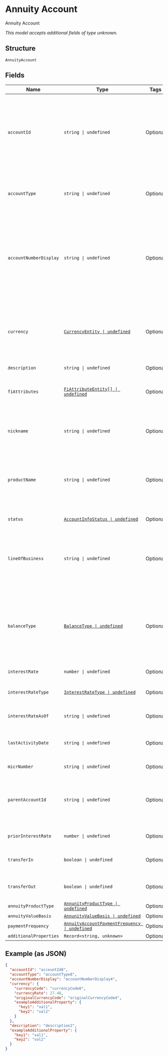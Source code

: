 
# Annuity Account

Annuity Account

*This model accepts additional fields of type unknown.*

## Structure

`AnnuityAccount`

## Fields

| Name | Type | Tags | Description |
|  --- | --- | --- | --- |
| `accountId` | `string \| undefined` | Optional | Long-term persistent identity of the account. Not an account number. This identity must be unique to the owning institution. |
| `accountType` | `string \| undefined` | Optional | The type of an account. For instance, CHECKING, SAVINGS, 401K, etc. |
| `accountNumberDisplay` | `string \| undefined` | Optional | Account display number for the end user’s handle at owning institution. This is to be displayed by the Interface Provider. |
| `currency` | [`CurrencyEntity \| undefined`](../../doc/models/currency-entity.md) | Optional | Indicates the currency code used by the account. May also include currency rate. |
| `description` | `string \| undefined` | Optional | - |
| `fiAttributes` | [`FiAttributeEntity[] \| undefined`](../../doc/models/fi-attribute-entity.md) | Optional | **Constraints**: *Minimum Items*: `1`, *Unique Items Required* |
| `nickname` | `string \| undefined` | Optional | Name given by the user. Used in UIs to assist in account selection |
| `productName` | `string \| undefined` | Optional | Marketed product name for this account.  Used in UIs to assist in account selection |
| `status` | [`AccountInfoStatus \| undefined`](../../doc/models/account-info-status.md) | Optional | The status of an account. |
| `lineOfBusiness` | `string \| undefined` | Optional | The line of business, such as consumer, consumer joint, small business, corporate, etc. |
| `balanceType` | [`BalanceType \| undefined`](../../doc/models/balance-type.md) | Optional | ASSET (positive transaction amount increases balance), LIABILITY (positive transaction amount decreases balance) |
| `interestRate` | `number \| undefined` | Optional | Interest Rate of Account |
| `interestRateType` | [`InterestRateType \| undefined`](../../doc/models/interest-rate-type.md) | Optional | The type of interest rate. FIXED or VARIABLE. |
| `interestRateAsOf` | `string \| undefined` | Optional | Date of account’s interest rate |
| `lastActivityDate` | `string \| undefined` | Optional | Date that last transaction occurred on account |
| `micrNumber` | `string \| undefined` | Optional | MICR Number |
| `parentAccountId` | `string \| undefined` | Optional | Long-term persistent identity of the parent account. This is used to group accounts. |
| `priorInterestRate` | `number \| undefined` | Optional | Previous Interest Rate of Account |
| `transferIn` | `boolean \| undefined` | Optional | Account is eligible for incoming transfers |
| `transferOut` | `boolean \| undefined` | Optional | Account is eligible for outgoing transfers |
| `annuityProductType` | [`AnnunityProductType \| undefined`](../../doc/models/annunity-product-type.md) | Optional | - |
| `annuityValueBasis` | [`AnnunityValueBasis \| undefined`](../../doc/models/annunity-value-basis.md) | Optional | - |
| `paymentFrequency` | [`AnnuityAccountPaymentFrequency \| undefined`](../../doc/models/annuity-account-payment-frequency.md) | Optional | - |
| `additionalProperties` | `Record<string, unknown>` | Optional | - |

## Example (as JSON)

```json
{
  "accountId": "accountId8",
  "accountType": "accountType8",
  "accountNumberDisplay": "accountNumberDisplay4",
  "currency": {
    "currencyCode": "currencyCode0",
    "currencyRate": 27.48,
    "originalCurrencyCode": "originalCurrencyCode4",
    "exampleAdditionalProperty": {
      "key1": "val1",
      "key2": "val2"
    }
  },
  "description": "description2",
  "exampleAdditionalProperty": {
    "key1": "val1",
    "key2": "val2"
  }
}
```

